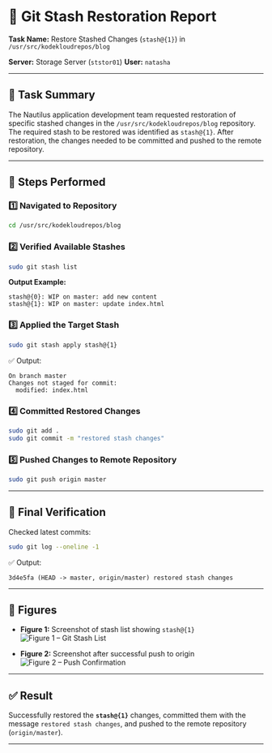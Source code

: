 # 🧾 Git Stash Restoration Report

**Task Name:** Restore Stashed Changes (`stash@{1}`) in `/usr/src/kodekloudrepos/blog`

**Server:** Storage Server (`ststor01`)
**User:** `natasha`

---

## 🧩 Task Summary

The Nautilus application development team requested restoration of specific stashed changes in the `/usr/src/kodekloudrepos/blog` repository.
The required stash to be restored was identified as `stash@{1}`.
After restoration, the changes needed to be committed and pushed to the remote repository.

---

## 🧰 Steps Performed

### 1️⃣ Navigated to Repository

```bash
cd /usr/src/kodekloudrepos/blog
```

### 2️⃣ Verified Available Stashes

```bash
sudo git stash list
```

**Output Example:**

```
stash@{0}: WIP on master: add new content
stash@{1}: WIP on master: update index.html
```

### 3️⃣ Applied the Target Stash

```bash
sudo git stash apply stash@{1}
```

✅ Output:

```
On branch master
Changes not staged for commit:
  modified: index.html
```

### 4️⃣ Committed Restored Changes

```bash
sudo git add .
sudo git commit -m "restored stash changes"
```

### 5️⃣ Pushed Changes to Remote Repository

```bash
sudo git push origin master
```

---

## 🧾 Final Verification

Checked latest commits:

```bash
sudo git log --oneline -1
```

✅ Output:

```
3d4e5fa (HEAD -> master, origin/master) restored stash changes
```

---

## 📸 Figures

* **Figure 1:** Screenshot of stash list showing `stash@{1}`
  ![Figure 1 – Git Stash List](path/to/screenshot1.png)

* **Figure 2:** Screenshot after successful push to origin
  ![Figure 2 – Push Confirmation](path/to/screenshot2.png)

---

## ✅ Result

Successfully restored the **`stash@{1}`** changes, committed them with the message
`restored stash changes`, and pushed to the remote repository (`origin/master`).

---
